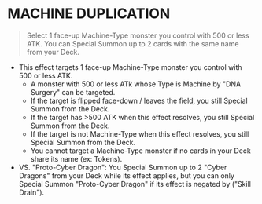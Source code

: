 
# MACHINE DUPLICATION  
> Select 1 face-up Machine-Type monster you control with 500 or less ATK. You can Special Summon up to 2 cards with the same name from your Deck.

*   This effect targets 1 face-up Machine-Type monster you control with 500 or less ATK.
    *   A monster with 500 or less ATk whose Type is Machine by "DNA Surgery" can be targeted.
    *   If the target is flipped face-down / leaves the field, you still Special Summon from the Deck.
    *   If the target has >500 ATK when this effect resolves, you still Special Summon from the Deck.
    *   If the target is not Machine-Type when this effect resolves, you still Special Summon from the Deck.
    *   You cannot target a Machine-Type monster if no cards in your Deck share its name (ex: Tokens).
*   VS. "Proto-Cyber Dragon": You Special Summon up to 2 "Cyber Dragons" from your Deck while its effect applies, but you can only Special Summon "Proto-Cyber Dragon" if its effect is negated by ("Skill Drain").

  